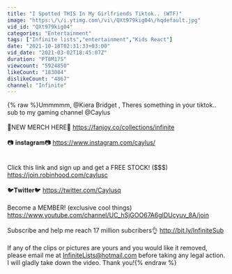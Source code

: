 ```yaml
---
title: "I Spotted THIS In My Girlfriends Tiktok.. (WTF)"
image: "https:\/\/i.ytimg.com\/vi\/QXt979kig04\/hqdefault.jpg"
vid_id: "QXt979kig04"
categories: "Entertainment"
tags: ["Infinite lists","entertainment","Kids React"]
date: "2021-10-18T02:31:33+03:00"
vid_date: "2021-03-02T18:45:07Z"
duration: "PT8M17S"
viewcount: "5924850"
likeCount: "183084"
dislikeCount: "4867"
channel: "Infinite"
---
```

{% raw %}Ummmmm, @Kiera Bridget , Theres something in your tiktok..<br />sub to my gaming channel @Caylus <br /><br />👕NEW MERCH HERE👕  <a rel="nofollow" target="blank" href="https://fanjoy.co/collections/infinite">https://fanjoy.co/collections/infinite</a><br /><br />📷 𝐢𝐧𝐬𝐭𝐚𝐠𝐫𝐚𝐦📷 <a rel="nofollow" target="blank" href="https://www.instagram.com/caylus/">https://www.instagram.com/caylus/</a><br /><br /><br />Click this link and sign up and get a FREE STOCK! ($$$)<br /><a rel="nofollow" target="blank" href="https://join.robinhood.com/caylusc">https://join.robinhood.com/caylusc</a><br /><br />🐦𝐓𝐰𝐢𝐭𝐭𝐞𝐫🐦  <a rel="nofollow" target="blank" href="https://twitter.com/Caylusq">https://twitter.com/Caylusq</a><br /><br />Become a MEMBER! (exclusive cool things)<br /><a rel="nofollow" target="blank" href="https://www.youtube.com/channel/UC_hSjGOO67A6gIDUcyuv_8A/join">https://www.youtube.com/channel/UC_hSjGOO67A6gIDUcyuv_8A/join</a><br /><br />Subscribe and help me reach 17 million subcribers👌 <a rel="nofollow" target="blank" href="http://bit.ly/InfiniteSub">http://bit.ly/InfiniteSub</a><br /><br />If any of the clips or pictures are yours and you would like it removed, please email me at InfiniteLists@hotmail.com before taking any legal action. I will gladly take down the video. Thank you!{% endraw %}
